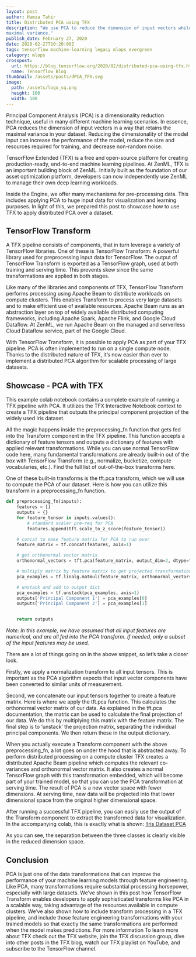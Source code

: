 ```yaml
---
layout: post
author: Hamza Tahir
title: Distributed PCA using TFX
description: "We use PCA to reduce the dimension of input vectors while retaining
maximal variance."
publish_date: February 27, 2020
date: 2020-02-27T10:20:00Z
tags: tensorflow machine-learning legacy mlops evergreen
category: mlops
crosspost:
  url: https://blog.tensorflow.org/2020/02/distributed-pca-using-tfx.html
  name: Tensorflow Blog
thumbnail: /assets/posts/dPCA_TFX.svg
image:
  path: /assets/logo_sq.png
  height: 100
  width: 100
---
```


Principal Component Analysis (PCA) is a dimensionality reduction technique,
useful in many different machine learning scenarios. In essence, PCA reduces the
dimension of input vectors in a way that retains the maximal variance in your
dataset. Reducing the dimensionality of the model input can increase the
performance of the model, reduce the size and resources required for training,
and decrease non-random noise.

TensorFlow Extended (TFX) is a free and open-source platform for creating
production-ready, end-to-end machine learning pipelines. At ZenML, TFX is an
important building block of ZenML. Initially built as the foundation of our
asset optimization platform, developers can now independently use ZenML to
manage their own deep learning workloads.

Inside the Engine, we offer many mechanisms for pre-processing data. This
includes applying PCA to huge input data for visualization and learning
purposes. In light of this, we prepared this post to showcase how to use TFX to
apply distributed PCA over a dataset.

## TensorFlow Transform

A TFX pipeline consists of components, that in turn leverage a variety of
TensorFlow libraries. One of these is TensorFlow Transform: A powerful library
used for preprocessing input data for TensorFlow. The output of TensorFlow
Transform is exported as a TensorFlow graph, used at both training and serving
time. This prevents skew since the same transformations are applied in both
stages.

Like many of the libraries and components of TFX, TensorFlow Transform performs
processing using Apache Beam to distribute workloads on compute clusters. This
enables Transform to process very large datasets and to make efficient use of
available resources. Apache Beam runs as an abstraction layer on top of widely
available distributed computing frameworks, including Apache Spark, Apache
Flink, and Google Cloud Dataflow. At ZenML, we run Apache Beam on the managed
and serverless Cloud Dataflow service, part of the Google Cloud.

With TensorFlow Transform, it is possible to apply PCA as part of your TFX
pipeline. PCA is often implemented to run on a single compute node. Thanks to
the distributed nature of TFX, it’s now easier than ever to implement a
distributed PCA algorithm for scalable processing of large datasets.

## Showcase - PCA with TFX

This example colab notebook contains a complete example of running a TFX
pipeline with PCA. It utilizes the TFX Interactive Notebook context to create a
TFX pipeline that outputs the principal component projection of the widely used
Iris dataset.

All the magic happens inside the preprocessing_fn function that gets fed into
the Transform component in the TFX pipeline. This function accepts a dictionary
of feature tensors and outputs a dictionary of features with applied relevant
transformations. While you can use normal TensorFlow code here, many fundamental
transformations are already built-in out of the box with TensorFlow Transform
(e.g., normalize, bucketize, compute vocabularies, etc.). Find the full list of
out-of-the-box transforms here.

One of these built-in transforms is the tft.pca transform, which we will use to
compute the PCA of our dataset. Here is how you can utilize this transform in a
preprocessing_fn function.

```python
def preprocessing_fn(inputs):
    features = []
    outputs = {}
    for feature_tensor in inputs.values():
        # standard scaler pre-req for PCA
        features.append(tft.scale_to_z_score(feature_tensor))

    # concat to make feature matrix for PCA to run over
    feature_matrix = tf.concat(features, axis=1)

    # get orthonormal vector matrix
    orthonormal_vectors = tft.pca(feature_matrix, output_dim=2, dtype=tf.float32)

    # multiply matrix by feature matrix to get projected transformation
    pca_examples = tf.linalg.matmul(feature_matrix, orthonormal_vectors)

    # unstack and add to output dict
    pca_examples = tf.unstack(pca_examples, axis=1)
    outputs['Principal Component 1'] = pca_examples[0]
    outputs['Principal Component 2'] = pca_examples[1]


    return outputs
```

_Note: In this example, we have assumed that all input features are numerical,
and are all fed into the PCA transform. If needed, only a subset of the input
features may be used._

There are a lot of things going on in the above snippet, so let’s take a closer
look.

Firstly, we apply a normalization transform to all input tensors. This is
important as the PCA algorithm expects that input vector components have been
converted to similar units of measurement.

Second, we concatenate our input tensors together to create a feature matrix.
Here is where we apply the tft.pca function. This calculates the orthonormal
vector matrix of our data. As explained in the tft.pca documentation, the matrix
can be used to calculate the final projection of our data. We do this by
multiplying this matrix with the feature matrix. The final step is to ‘unstack’
the projection matrix, separating the individual principal components. We then
return these in the output dictionary.

When you actually execute a Transform component with the above preprocessing_fn,
a lot goes on under the hood that is abstracted away. To perform distributed
processing on a compute cluster TFX creates a distributed Apache Beam pipeline
which computes the relevant co-variances and orthonormal vector matrix. It also
creates a normal TensorFlow graph with this transformation embedded, which will
become part of your trained model, so that you can use the PCA transformation at
serving time. The result of PCA is a new vector space with fewer dimensions. At
serving time, new data will be projected into that lower dimensional space from
the original higher dimensional space.

After running a successful TFX pipeline, you can easily use the output of the
Transform component to extract the transformed data for visualization. In the
accompanying colab, this is exactly what is shown:
[!Iris Dataset PCA](assets/posts/distributed_pca_01.png)

As you can see, the separation between the three classes is clearly visible in
the reduced dimension space.

## Conclusion

PCA is just one of the data transformations that can improve the performance of
your machine learning models through feature engineering. Like PCA, many
transformations require substantial processing horsepower, especially with large
datasets. We’ve shown in this post how TensorFlow Transform enables developers
to apply sophisticated transforms like PCA in a scalable way, taking advantage
of the resources available in compute clusters. We’ve also shown how to include
transform processing in a TFX pipeline, and include those feature engineering
transformations with your trained models so that exactly the same
transformations are performed when the model makes predictions. For more
information To learn more about TFX check out the TFX website, join the TFX
discussion group, dive into other posts in the TFX blog, watch our TFX playlist
on YouTube, and subscribe to the TensorFlow channel.
